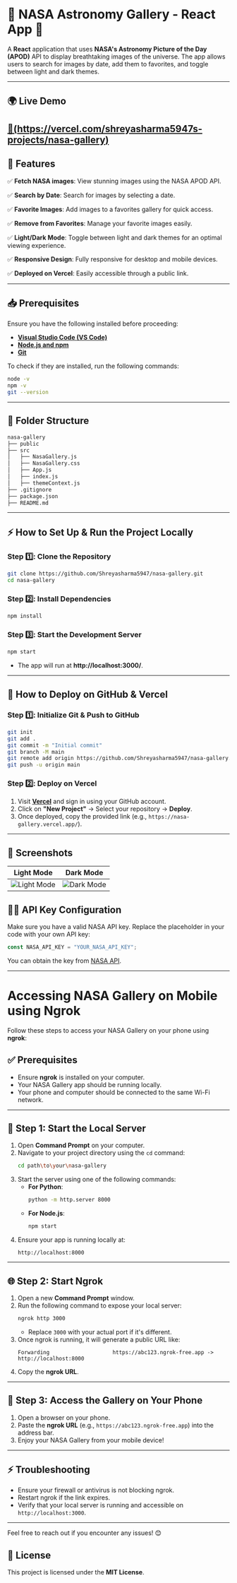 # 🚀 NASA Astronomy Gallery - React App 🌌

A **React** application that uses **NASA's Astronomy Picture of the Day (APOD)** API to display breathtaking images of the universe. The app allows users to search for images by date, add them to favorites, and toggle between light and dark themes.

---

## 🌍 **Live Demo**  
[🔗(https://vercel.com/shreyasharma5947s-projects/nasa-gallery) 
](https://galley.vtubug.com/)
---

## 📌 Features

✅ **Fetch NASA images**: View stunning images using the NASA APOD API.

✅ **Search by Date**: Search for images by selecting a date.

✅ **Favorite Images**: Add images to a favorites gallery for quick access.

✅ **Remove from Favorites**: Manage your favorite images easily.

✅ **Light/Dark Mode**: Toggle between light and dark themes for an optimal viewing experience.

✅ **Responsive Design**: Fully responsive for desktop and mobile devices.

✅ **Deployed on Vercel**: Easily accessible through a public link.

---
## 📥 Prerequisites

Ensure you have the following installed before proceeding:

- **[Visual Studio Code (VS Code)](https://code.visualstudio.com/)**
- **[Node.js and npm](https://nodejs.org/)**
- **[Git](https://git-scm.com/)**

To check if they are installed, run the following commands:
```bash
node -v
npm -v
git --version
```

---

## 📂 Folder Structure

```bash
nasa-gallery
├── public
├── src
│   ├── NasaGallery.js
│   ├── NasaGallery.css
│   ├── App.js
│   ├── index.js
│   ├── themeContext.js
├── .gitignore
├── package.json
├── README.md
```

---

## ⚡ How to Set Up & Run the Project Locally

### Step 1️⃣: Clone the Repository
```bash
git clone https://github.com/Shreyasharma5947/nasa-gallery.git
cd nasa-gallery
```

### Step 2️⃣: Install Dependencies
```bash
npm install
```

### Step 3️⃣: Start the Development Server
```bash
npm start
```
- The app will run at **http://localhost:3000/**.

---

## 🚀 How to Deploy on GitHub & Vercel

### Step 1️⃣: Initialize Git & Push to GitHub
```bash
git init
git add .
git commit -m "Initial commit"
git branch -M main
git remote add origin https://github.com/Shreyasharma5947/nasa-gallery.git
git push -u origin main
```

### Step 2️⃣: Deploy on Vercel
1. Visit **[Vercel](https://vercel.com/)** and sign in using your GitHub account.
2. Click on **"New Project"** → Select your repository → **Deploy**.
3. Once deployed, copy the provided link (e.g., `https://nasa-gallery.vercel.app/`).

---

## 🎨 Screenshots

| Light Mode | Dark Mode |
|-------------|-----------|
| ![Light Mode](https://via.placeholder.com/400x300?text=Light+Mode) | ![Dark Mode](https://via.placeholder.com/400x300?text=Dark+Mode) |


## 🧑‍💻 API Key Configuration

Make sure you have a valid NASA API key. Replace the placeholder in your code with your own API key:
```javascript
const NASA_API_KEY = "YOUR_NASA_API_KEY";
```
You can obtain the key from [NASA API](https://api.nasa.gov/).

---

# Accessing NASA Gallery on Mobile using Ngrok

Follow these steps to access your NASA Gallery on your phone using **ngrok**:

## ✅ Prerequisites
- Ensure **ngrok** is installed on your computer.
- Your NASA Gallery app should be running locally.
- Your phone and computer should be connected to the same Wi-Fi network.

---

## 🚀 Step 1: Start the Local Server
1. Open **Command Prompt** on your computer.
2. Navigate to your project directory using the `cd` command:
    ```bash
    cd path\to\your\nasa-gallery
    ```
3. Start the server using one of the following commands:
    - **For Python**:  
      ```bash
      python -m http.server 8000
      ```
    - **For Node.js**:  
      ```bash
      npm start
      ```
4. Ensure your app is running locally at:  
    ```
    http://localhost:8000
    ```

---

## 🌐 Step 2: Start Ngrok
1. Open a new **Command Prompt** window.
2. Run the following command to expose your local server:
    ```bash
    ngrok http 3000
    ```
    - Replace `3000` with your actual port if it's different.
3. Once ngrok is running, it will generate a public URL like:
    ```
    Forwarding                    https://abc123.ngrok-free.app -> http://localhost:8000
    ```
4. Copy the **ngrok URL**.

---

## 📱 Step 3: Access the Gallery on Your Phone
1. Open a browser on your phone.
2. Paste the **ngrok URL** (e.g., `https://abc123.ngrok-free.app`) into the address bar.
3. Enjoy your NASA Gallery from your mobile device!

---

## ⚡ Troubleshooting
- Ensure your firewall or antivirus is not blocking ngrok.
- Restart ngrok if the link expires.
- Verify that your local server is running and accessible on `http://localhost:3000`.

---

Feel free to reach out if you encounter any issues! 😊



## 📜 License

This project is licensed under the **MIT License**.

